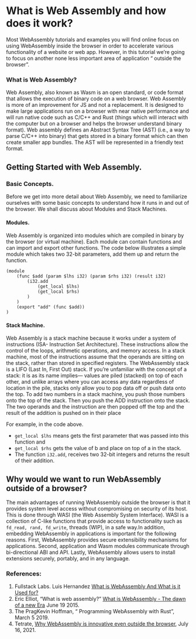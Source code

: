 # What is Web Assembly and how does it work?

Most WebAssembly tutorials and examples you will find online focus on using WebAssembly inside the browser in order to accelerate various functionality of a website or web app.
However, in this tutorial we’re going to focus on another none less important area of application “ outside the browser”.

### What is Web Assembly?

Web Assembly, also known as Wasm is an open standard, or code format that allows the execution of binary code on a web browser. Web Assembly is more of an improvement for JS and not a replacement.  It is designed to make large applications run on a browser with near native performance and will run native code such as C/C++ and Rust (things which will interact with the computer but on a browser and helps the browser understand binary format). 
Web assembly defines an Abstract Syntax Tree (AST) (i.e., a way to parse C/C++ into binary) that gets stored in a binary format which can then create smaller app bundles. The AST will be represented in a friendly text format. 


## Getting Started with Web Assembly.

###	Basic Concepts.

Before we get into more detail about Web Assembly, we need to familiarize ourselves with some basic concepts to understand how it runs in and out of the browser. We shall discuss about Modules and Stack Machines.

#### Modules.
Web Assembly is organized into modules which are compiled in binary by the browser (or virtual machine). Each module can contain functions and can import and export other functions. The code below illustrates a simple module which takes two 32-bit parameters, add them up and return the function.
```
(module
    (func $add (param $lhs i32) (param $rhs i32) (result i32)
        (i32.add
            (get_local $lhs)
            (get_local $rhs)
        )
    )
    (export "add" (func $add))
)
```
 
#### Stack Machine.

Web Assembly is a stack machine because it works under a system of instructions (ISA- Instruction Set Architecture). These instructions allow the control of the loops, arithmetic operations, and memory access. 
In a stack machine, most of the instructions assume that the operands are sitting on the stack, rather than stored in specified registers. The WebAssembly stack is a LIFO (Last In, First Out) stack. If you’re unfamiliar with the concept of a stack: it is as its name implies— values are piled (stacked) on top of each other, and unlike arrays where you can access any data regardless of location in the pile, stacks only allow you to pop data off or push data onto the top.
To add two numbers in a stack machine, you push those numbers onto the top of the stack. Then you push the ADD instruction onto the stack. The two operands and the instruction are then popped off the top and the result of the addition is pushed on in their place

For example, in the code above.

-	```get_local $lhs```  means gets the first parameter that was passed into this function and 
-	```get_local $rhs``` gets the value of b and place on top of a in the stack. 
-	The function ```i32.add```, receives two 32-bit integers and returns the result of their addition.


## Why would we want to run WebAssembly outside of a browser?

The main advantages of running WebAssembly outside the browser is that it provides system level access without compromising on security of its host. This is done through WASI (the Web Assembly System Interface). WASI is a collection of C-like functions that provide access to functionality such as ```fd_read, rand, fd_write```, threads (WIP), in a safe way.In addition, embedding WebAssembly in applications is important for the following reasons. First, WebAssembly provides secure extensibility mechanisms for applications. Second, application and Wasm modules communicate through bi-directional ABI and API. Lastly, WebAssembly allows users to install extensions securely, portably, and in any language.

### References: 

1. Fullstack Labs. Luis Hernandez [What is WebAssembly And What is it Used for?](https://www.fullstacklabs.co/blog/what-is-webassembly)
2.	Eric Elliot, “What is web assembly?” [What is WebAssembly - The dawn of a new Era](https://medium.com/javascript-scene/what-is-webassembly-the-dawn-of-a-new-era-61256ec5a8f6) June 19 2015.
3. The PragKevin Hoffman, “ Programming WebAssembly with Rust”, March 5 2019.
4. Tetrate, [Why WebAssembly is innovative even outside the browser](https://www.tetrate.io/blog/wasm-outside-the-browser/), July 16, 2021. 
